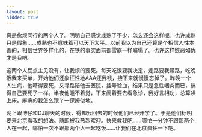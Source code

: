 ```yaml
---
layout: post
hidden: true
---
```

真是愈烦同行的两个人了。明明自己感觉成熟了不少，怎么还会这样呢。也许成熟只是假象……成熟也不意味着可以天下太平。以前我以为自己还算是个相信人性本善的，相信世界多样化的，在铁的事实面前都雪崩一样崩塌了。也许这样嫉恶如仇才是我吧。

这两个人屁点主见没有，让我烦的要死。每天吃饭要我决定，走路要我带路，吃晚饭我来买单，开始他们还象征性地AAA还我钱，接下来就慢慢忘掉了。昨晚一个人生病，他吓得要死，又寻路陪他去医院，挂号验血，结果只是急性咽炎而已，搞得自己要死了一样。半夜他睡不着觉，下来闹着要去看急诊，我好言相劝，总算哄上床。麻痹的我怎么跟丫一保姆似地。

晚上跟博仔和DJ聊天的时候，得知我回去的时候他们已经开学了。于是他们标明要来北京看我的想法。随即被我热烈欢迎。快来救我吧……哪怕一分钟不跟那两个人在一起，哪怕一次不跟那两个人一起吃饭……让我们在北京疯狂一下吧。